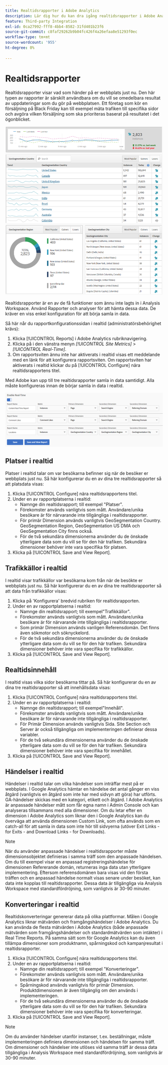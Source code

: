 ```yaml
---
title: Realtidsrapporter i Adobe Analytics
description: Lär dig hur du kan dra igång realtidsrapporter i Adobe Analytics som riktar sig till användare som är mer bekanta med Google Analytics.
feature: Third-party Integration
exl-id: 0ca27992-fff8-4bb4-8582-31fd401b23f6
source-git-commit: c8faf29262b9b04fc426f4a26efaa8e51293f0ec
workflow-type: tm+mt
source-wordcount: '955'
ht-degree: 0%

---
```


# Realtidsrapporter

Realtidsrapporter visar vad som händer på er webbplats just nu. Den här typen av rapporter är särskilt användbara om du vill se omedelbara resultat av uppdateringar som du gör på webbplatsen. Ett företag som kör en försäljning på Black Friday kan till exempel mäta trafiken till specifika sidor och avgöra vilken försäljning som ska prioriteras baserat på resultatet i det ögonblicket.

![Realtidsrapport](/help/technotes/ga-to-aa/assets/realtime.png)

Realtidsrapporter är en av de få funktioner som ännu inte lagts in i Analysis Workspace. Använd Rapporter och analyser för att hämta dessa data. De kräver en viss enkel konfiguration för att börja samla in data.

Så här når du rapportkonfigurationssidan i realtid (administratörsbehörighet krävs):

1. Klicka [!UICONTROL Reports] i Adobe Analytics rubriknavigering.
2. Klicka på i den vänstra menyn *[!UICONTROL Site Metrics]* > *[!UICONTROL Real-Time]*.
3. Om rapportsviten ännu inte har aktiverats i realtid visas ett meddelande med en länk för att konfigurera rapportsviten. Om rapportsviten har aktiverats i realtid klickar du på [!UICONTROL Configure] nära realtidsrapportens titel.

Med Adobe kan upp till tre realtidsrapporter samla in data samtidigt. Alla måste konfigureras innan de börjar samla in data i realtid.

![Rapportkonfiguration i realtid](/help/technotes/ga-to-aa/assets/realtime_config.png)

## Platser i realtid

Platser i realtid talar om var besökarna befinner sig när de besöker er webbplats just nu. Så här konfigurerar du en av dina tre realtidsrapporter så att platsdata visas:

1. Klicka [!UICONTROL Configure] nära realtidsrapportens titel.
2. Under en av rapportplatserna i realtid:
   * Namnge din realtidsrapport; till exempel &quot;Platser&quot;.
   * Förekomster används vanligtvis som mått. Användare/unika besökare är för närvarande inte tillgängliga i realtidsrapporter.
   * För primär Dimension används vanligtvis GeoSegmentation Country. GeoSegmentation Region, GeoSegmentation US DMA och GeoSegmentation City finns också.
   * För de två sekundära dimensionerna använder du de önskade ytterligare data som du vill se för den här trafiken. Sekundära dimensioner behöver inte vara specifika för platsen.
3. Klicka på [!UICONTROL Save and View Report].

## Trafikkällor i realtid

I realtid visar trafikkällor var besökarna kom från när de besökte er webbplats just nu. Så här konfigurerar du en av dina tre realtidsrapporter så att data från trafikkällor visas:

1. Klicka på &#39;Konfigurera&#39; bredvid rubriken för realtidsrapporten.
2. Under en av rapportplatserna i realtid:
   * Namnge din realtidsrapport; till exempel&quot;Trafikkällor&quot;.
   * Förekomster används vanligtvis som mått. Användare/unika besökare är för närvarande inte tillgängliga i realtidsrapporter.
   * Som primär Dimension används vanligen Referensdomän. Det finns även sökmotor och söknyckelord.
   * För de två sekundära dimensionerna använder du de önskade ytterligare data som du vill se för den här trafiken. Sekundära dimensioner behöver inte vara specifika för trafikkällor.
3. Klicka på [!UICONTROL Save and View Report].

## Realtidsinnehåll

I realtid visas vilka sidor besökarna tittar på. Så här konfigurerar du en av dina tre realtidsrapporter så att innehållsdata visas:

1. Klicka [!UICONTROL Configure] nära realtidsrapportens titel.
2. Under en av rapportplatserna i realtid:
   * Namnge din realtidsrapport; till exempel&quot;Innehåll&quot;.
   * Förekomster används vanligtvis som mått. Användare/unika besökare är för närvarande inte tillgängliga i realtidsrapporter.
   * För Primär Dimension används vanligtvis Sida. Site Section och Server är också tillgängliga om implementeringen definierar dessa variabler.
   * För de två sekundära dimensionerna använder du de önskade ytterligare data som du vill se för den här trafiken. Sekundära dimensioner behöver inte vara specifika för innehållet.
3. Klicka på [!UICONTROL Save and View Report].

## Händelser i realtid

Händelser i realtid talar om vilka händelser som inträffar mest på er webbplats. I Google Analytics hämtar en händelse det antal gånger en viss åtgärd (vanligtvis en åtgärd som inte har med sidvyn att göra) har utförts. GA-händelser skickas med en kategori, etikett och åtgärd. I Adobe Analytics är anpassade händelser mått som får egna namn i Admin Console och kan analyseras tillsammans med alla dimensioner. Om du letar efter en dimension i Adobe Analytics som liknar den i Google Analytics kan du överväga att använda dimensionen Custom Link, som ofta används som en catch-all för att samla in data som inte hör till sidvyerna (utöver Exit Links - for Exits - and Download Links - for Downloads).

>[!NOTE]
>
>När du använder anpassade händelser i realtidsrapporter måste dimensionsobjektet definieras i samma träff som den anpassade händelsen. Om du till exempel visar en anpassad registreringshändelse för dimensionen Refererande domän, returneras inga data utan ytterligare implementering. Eftersom referensdomänen bara visas vid den första träffen och en anpassad händelse normalt visas senare under besöket, kan data inte kopplas till realtidsrapporter. Dessa data är tillgängliga via Analysis Workspace med standardfördröjning, som vanligtvis är 30-90 minuter.

## Konverteringar i realtid

Realtidskonverteringar genererar data på olika plattformar. Målen i Google Analytics liknar mätvärden och framgångshändelser i Adobe Analytics. Du kan använda de flesta mätvärden i Adobe Analytics (både anpassade mätvärden som framgångshändelser och standardmätvärden som intäkter) i Real Time Reports. På samma sätt som för Google Analytics kan du även tillämpa dimensioner som produktnamn, spårningskod och kampanjresultat i realtidsrapporter.

1. Klicka [!UICONTROL Configure] nära realtidsrapportens titel.
2. Under en av rapportplatserna i realtid:
   * Namnge din realtidsrapport; till exempel &quot;Konverteringar&quot;.
   * Förekomster används vanligtvis som mått. Användare/unika besökare är för närvarande inte tillgängliga i realtidsrapporter.
   * Spårningskod används vanligtvis för primär Dimension. Produktdimensionen är även tillgänglig om den används i implementeringen.
   * För de två sekundära dimensionerna använder du de önskade ytterligare data som du vill se för den här trafiken. Sekundära dimensioner behöver inte vara specifika för konverteringar.
3. Klicka på [!UICONTROL Save and View Report].

>[!NOTE]
>
>Om du använder händelser utanför instanser, t.ex. beställningar, måste implementeringen definiera dimensionen och händelsen för samma träff. Om dimensioner och händelser inte utlöses vid samma träff är dessa data tillgängliga i Analysis Workspace med standardfördröjning, som vanligtvis är 30-90 minuter.
